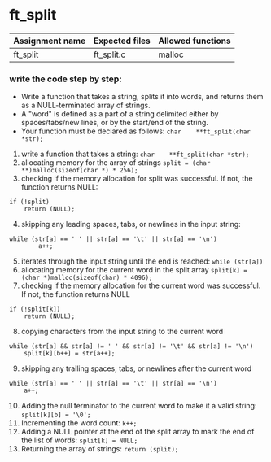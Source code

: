 # ft_split

| Assignment name | Expected files | Allowed functions |
| --------------- | -------------  | ----------------- |
| ft_split        | ft_split.c     | malloc             |

### write the code step by step:
* Write a function that takes a string, splits it into words, and returns them as a NULL-terminated array of strings.
* A "word" is defined as a part of a string delimited either by spaces/tabs/new lines, or by the start/end of the string.
* Your function must be declared as follows: ``` char    **ft_split(char *str); ```

1. write a function that takes a string: ``` char    **ft_split(char *str); ```
2. allocating memory for the array of strings ``` split = (char **)malloc(sizeof(char *) * 256); ```
3. checking if the memory allocation for split was successful. If not, the function returns NULL:
```
if (!split)
	return (NULL);
```
4. skipping any leading spaces, tabs, or newlines in the input string:
```
while (str[a] == ' ' || str[a] == '\t' || str[a] == '\n')
		a++;
```
5. iterates through the input string until the end is reached: ``` while (str[a]) ```
6. allocating memory for the current word in the split array ``` split[k] = (char *)malloc(sizeof(char) * 4096); ```
7. checking if the memory allocation for the current word was successful. If not, the function returns NULL
```
if (!split[k])
	return (NULL);
```
8. copying characters from the input string to the current word
```
while (str[a] && str[a] != ' ' && str[a] != '\t' && str[a] != '\n')
	split[k][b++] = str[a++];
```
9. skipping any trailing spaces, tabs, or newlines after the current word
```
while (str[a] == ' ' || str[a] == '\t' || str[a] == '\n')
	a++;
```
10. Adding the null terminator to the current word to make it a valid string: ``` split[k][b] = '\0'; ```
11. Incrementing the word count: ``` k++; ```
12. Adding a NULL pointer at the end of the split array to mark the end of the list of words: ``` split[k] = NULL; ```
13. Returning the array of strings: ``` return (split); ```
